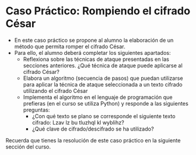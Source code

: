 # Caso Práctico: Rompiendo el cifrado César

- En este caso práctico se propone al alumno la elaboración de un método que permita romper el cifrado César.
- Para ello, el alumno deberá completar los siguientes apartados:
  - Reflexiona sobre las técnicas de ataque presentadas en las secciones anteriores. ¿Qué técnica de ataque puede aplicarse al cifrado César?
  - Elabora un algoritmo (secuencia de pasos) que puedan utilizarse para aplicar la técnica de ataque seleccionada a un texto cifrado utilizando el cifrado César
  - Implementa el algoritmo en el lenguaje de programación que prefieras (en el curso se utiliza Python) y responde a las siguientes preguntas:
    - ¿Con qué texto se plano se corresponde el siguiente texto cifrado: Lzav lz bu tluzhql kl wyblihz?
    - ¿Qué clave de cifrado/descifrado se ha utilizado?

Recuerda que tienes la resolución de este caso práctico en la siguiente sección del curso.
